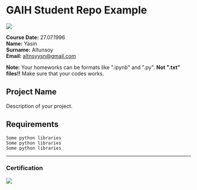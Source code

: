 # GAIH Student Repo Example
![](img/newlogo.png)

**Course Date:** 27.07.1996  
**Name:** Yasin  
**Surname:** Altunsoy  
**Email:** altnsyysn@gmail.com  

**Note:** Your homeworks can be formats like ".ipynb" and ".py". **Not ".txt" files!!** Make sure that your codes works.  

## Project Name
Description of your project.

## Requirements
```
Some python libraries
Some python libraries
Some python libraries
```
---

### Certification
![](img/TopLearnerCertificate.png)

